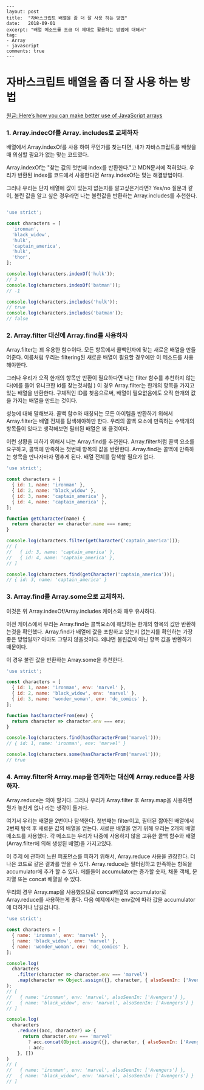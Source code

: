 ```
---
layout: post
title:  "자바스크립트 배열을 좀 더 잘 사용 하는 방법"
date:   2018-09-01
excerpt: "배열 메소드를 조금 더 제대로 활용하는 방법에 대해서"
tag:
- Array 
- javascript
comments: true
---
```

# 자바스크립트 배열을 좀 더 잘 사용 하는 방법

[원글: Here’s how you can make better use of JavaScript arrays](https://medium.freecodecamp.org/heres-how-you-can-make-better-use-of-javascript-arrays-3efd6395af3c)

### 1. Array.indecOf를 Array. includes로 교체하자

배열에서 Array.indexOf를 사용 하여 무언가를 찾는다면, 내가 자바스크립트를 배웠을때 의심할 필요가 없는 맞는 코드였다.



Array.indexOf는 "찾는 값의 첫번째 index를 반환한다."고 MDN문서에 적혀있다. 우리가 반환된 index를 코드에서 사용한다면 Array.indexOf는 맞는 해결방법이다.



그러나 우리는 단지 배열에 값이 있는지 없는지를 알고싶은거라면?  Yes/no 질문과 같이, 불린 값을 알고 싶은 경우라면 나는 불린값을 반환하는 Array.includes를 추천한다.

~~~ javascript

'use strict';

const characters = [
  'ironman',
  'black_widow',
  'hulk',
  'captain_america',
  'hulk',
  'thor',
];

console.log(characters.indexOf('hulk'));
// 2
console.log(characters.indexOf('batman'));
// -1

console.log(characters.includes('hulk'));
// true
console.log(characters.includes('batman'));
// false
~~~



### 2. Array.filter 대신에  Array.find를 사용하자

Array.filter는 꾀 유용한 함수이다. 모든 항목에서 콜백인자에 맞는 새로운 배열을 만들어준다. 이름처럼 우리는 filtering된 새로운 배열이 필요할 경우에만 이 메소드를 사용해야한다.



그러나 우리가 오직 한개의 항목만 반환이 필요하다면 나는 filter 함수를 추천하지 않는다(예를 들어 유니크한 id를 찾는것처럼 ) 이 경우 Array.filter는 한개의 항목을 가지고 있는 배열을 반환한다. 구체적인 ID를 찾음으로써, 배열이 필요없음에도 오직 한개의 값을 가지는 배열을 만드는 것이다.



성능에 대해 말해보자. 콜백 함수와 매칭되는 모든 아이템을 반환하기 위해서 Array.filter는 배열 전체를 탐색해야하만 한다. 우리의 콜백 요소에 만족하는 수백개의 항목들이 있다고 생각해보면 필터된 배열은 꽤 클것이다.



이런 상황을 피하기 위해서 나는 Array.find를 추천한다. Array.filter처럼 콜백 요소를 요구하고, 콜백에 만족하는 첫번째 항목의 값을 반환한다. Array.find는 콜백에 만족하는 항목을 만나자마자 멈추게 된다. 배열 전체를 탐색할 필요가 없다.

~~~javascript
'use strict';

const characters = [
  { id: 1, name: 'ironman' },
  { id: 2, name: 'black_widow' },
  { id: 3, name: 'captain_america' },
  { id: 4, name: 'captain_america' },
];

function getCharacter(name) {
  return character => character.name === name;
}

console.log(characters.filter(getCharacter('captain_america')));
// [
//   { id: 3, name: 'captain_america' },
//   { id: 4, name: 'captain_america' },
// ]

console.log(characters.find(getCharacter('captain_america')));
// { id: 3, name: 'captain_america' }
~~~



### 3. Array.find를 Array.some으로 교체하자.

이것은 위 Array.indexOf/Array.includes 케이스와 매우 유사하다.



이전 케이스에서 우리는 Array.find는 콜백요소에 해당하는 한개의 항목의 값만 반환하는것을 확인했다. Array.find가 배열에 값을 포함하고 있는지 없는지를 확인하는 가장 좋은 방법일까? 아마도 그렇지 않을것이다. 왜냐면 불린값이 아닌 항목 값을 반환하기 때문이다.



이 경우 불린 값을 반환하는 Array.some을 추천한다.

~~~javascript
'use strict';

const characters = [
  { id: 1, name: 'ironman', env: 'marvel' },
  { id: 2, name: 'black_widow', env: 'marvel' },
  { id: 3, name: 'wonder_woman', env: 'dc_comics' },
];

function hasCharacterFrom(env) {
  return character => character.env === env;
}

console.log(characters.find(hasCharacterFrom('marvel')));
// { id: 1, name: 'ironman', env: 'marvel' }

console.log(characters.some(hasCharacterFrom('marvel')));
// true
~~~



### 4. Array.filter와 Array.map을 연계하는 대신에 Array.reduce를 사용하자.

Array.reduce는 의아 할거다. 그러나 우리가 Array.filter 후 Array.map을 사용하면 뭔가 놓친게 없나 라는 생각이 들거다.



여기서 우리는 배열을 2번이나 탐색한다. 첫번째는 filter이고, 필터된 짧아진 배열에서 2번째 탐색 후 새로운 값의 배열을 얻는다. 새로운 배열을 얻기 위해 우리는 2개의 배열 메소드를 사용했다. 각 메소드는 우리가 나중에 사용하지 않을 고유한 콜백 함수와 배열(Array.filter에 의해 생성된 배열)을 가지고있다.



이 주제 에 관하여 느린 퍼포먼스를 피하기 위해서, Array.reduce 사용을 권장한다. 더 나은 코드로 같은 결과를 얻을 수 있다. Array.reduce는 필터링하고 만족하는 항목을 accumulator에 추가 할 수 있다. 에를들어 accumulator는 증가할 숫자, 채울 객체, 문자열 또는 concat 배열일 수 있다.



우리의 경우 Array.map을 사용했으므로 concat배열의 accumulator로 Array.reduce를 사용하는게 좋다. 다음 예제에서는 env값에 따라 값을 accumulator에 더하거나 남길겁니다.

~~~javascript
'use strict';

const characters = [
  { name: 'ironman', env: 'marvel' },
  { name: 'black_widow', env: 'marvel' },
  { name: 'wonder_woman', env: 'dc_comics' },
];

console.log(
  characters
    .filter(character => character.env === 'marvel')
    .map(character => Object.assign({}, character, { alsoSeenIn: ['Avengers'] }))
);
// [
//   { name: 'ironman', env: 'marvel', alsoSeenIn: ['Avengers'] },
//   { name: 'black_widow', env: 'marvel', alsoSeenIn: ['Avengers'] }
// ]

console.log(
  characters
    .reduce((acc, character) => {
      return character.env === 'marvel'
        ? acc.concat(Object.assign({}, character, { alsoSeenIn: ['Avengers'] }))
        : acc;
    }, [])
)
// [
//   { name: 'ironman', env: 'marvel', alsoSeenIn: ['Avengers'] },
//   { name: 'black_widow', env: 'marvel', alsoSeenIn: ['Avengers'] }
// ]
~~~

